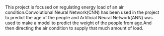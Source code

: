 This project is focused on regulating energy load of an air condition.Convolutional Neural Network(CNN) has been used in the project to predict the age of the people and Artificial Neural Network(ANN) was used to make a model to predict the weight of the people from age.And then directing the air condition to supply that much amount of load.
